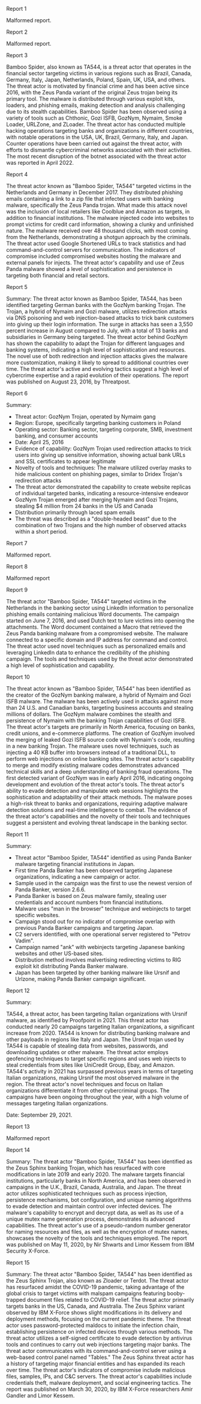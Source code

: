 
Report 1

Malformed report.





Report 2

Malformed report.





Report 3

Bamboo Spider, also known as TA544, is a threat actor that operates in the financial sector targeting victims in various regions such as Brazil, Canada, Germany, Italy, Japan, Netherlands, Poland, Spain, UK, USA, and others. The threat actor is motivated by financial crime and has been active since 2016, with the Zeus Panda variant of the original Zeus trojan being its primary tool. The malware is distributed through various exploit kits, loaders, and phishing emails, making detection and analysis challenging due to its stealth capabilities. Bamboo Spider has been observed using a variety of tools such as Chthonic, Gozi ISFB, GozNym, Nymaim, Smoke Loader, URLZone, and ZLoader. The threat actor has conducted multiple hacking operations targeting banks and organizations in different countries, with notable operations in the USA, UK, Brazil, Germany, Italy, and Japan. Counter operations have been carried out against the threat actor, with efforts to dismantle cybercriminal networks associated with their activities. The most recent disruption of the botnet associated with the threat actor was reported in April 2022.





Report 4

The threat actor known as "Bamboo Spider, TA544" targeted victims in the Netherlands and Germany in December 2017. They distributed phishing emails containing a link to a zip file that infected users with banking malware, specifically the Zeus Panda trojan. What made this attack novel was the inclusion of local retailers like Coolblue and Amazon as targets, in addition to financial institutions. The malware injected code into websites to prompt victims for credit card information, showing a clunky and unfinished nature. The malware received over 48 thousand clicks, with most coming from the Netherlands, demonstrating a shotgun approach by the criminals. The threat actor used Google Shortened URLs to track statistics and had command-and-control servers for communication. The indicators of compromise included compromised websites hosting the malware and external panels for injects. The threat actor's capability and use of Zeus Panda malware showed a level of sophistication and persistence in targeting both financial and retail sectors.





Report 5

Summary:
The threat actor known as Bamboo Spider, TA544, has been identified targeting German banks with the GozNym banking Trojan. The Trojan, a hybrid of Nymaim and Gozi malware, utilizes redirection attacks via DNS poisoning and web injection-based attacks to trick bank customers into giving up their login information. The surge in attacks has seen a 3,550 percent increase in August compared to July, with a total of 13 banks and subsidiaries in Germany being targeted. The threat actor behind GozNym has shown the capability to adapt the Trojan for different languages and banking systems, indicating a high level of sophistication and resources. The novel use of both redirection and injection attacks gives the malware more customization, making it likely to spread to additional countries over time. The threat actor's active and evolving tactics suggest a high level of cybercrime expertise and a rapid evolution of their operations. The report was published on August 23, 2016, by Threatpost.





Report 6

Summary:
- Threat actor: GozNym Trojan, operated by Nymaim gang
- Region: Europe, specifically targeting banking customers in Poland
- Operating sector: Banking sector, targeting corporate, SMB, investment banking, and consumer accounts
- Date: April 25, 2016
- Evidence of capability: GozNym Trojan used redirection attacks to trick users into giving up sensitive information, showing actual bank URLs and SSL certificates to appear legitimate
- Novelty of tools and techniques: The malware utilized overlay masks to hide malicious content on phishing pages, similar to Dridex Trojan's redirection attacks
- The threat actor demonstrated the capability to create website replicas of individual targeted banks, indicating a resource-intensive endeavor
- GozNym Trojan emerged after merging Nymaim and Gozi Trojans, stealing $4 million from 24 banks in the US and Canada
- Distribution primarily through laced spam emails
- The threat was described as a "double-headed beast" due to the combination of two Trojans and the high number of observed attacks within a short period.





Report 7

Malformed report.





Report 8

Malformed report





Report 9

The threat actor "Bamboo Spider, TA544" targeted victims in the Netherlands in the banking sector using LinkedIn information to personalize phishing emails containing malicious Word documents. The campaign started on June 7, 2016, and used Dutch text to lure victims into opening the attachments. The Word document contained a Macro that retrieved the Zeus Panda banking malware from a compromised website. The malware connected to a specific domain and IP address for command and control. The threat actor used novel techniques such as personalized emails and leveraging LinkedIn data to enhance the credibility of the phishing campaign. The tools and techniques used by the threat actor demonstrated a high level of sophistication and capability.





Report 10

The threat actor known as "Bamboo Spider, TA544" has been identified as the creator of the GozNym banking malware, a hybrid of Nymaim and Gozi ISFB malware. The malware has been actively used in attacks against more than 24 U.S. and Canadian banks, targeting business accounts and stealing millions of dollars. The GozNym malware combines the stealth and persistence of Nymaim with the banking Trojan capabilities of Gozi ISFB. The threat actor's targets are primarily in North America, focusing on banks, credit unions, and e-commerce platforms. The creation of GozNym involved the merging of leaked Gozi ISFB source code with Nymaim's code, resulting in a new banking Trojan. The malware uses novel techniques, such as injecting a 40 KB buffer into browsers instead of a traditional DLL, to perform web injections on online banking sites. The threat actor's capability to merge and modify existing malware codes demonstrates advanced technical skills and a deep understanding of banking fraud operations. The first detected variant of GozNym was in early April 2016, indicating ongoing development and evolution of the threat actor's tools. The threat actor's ability to evade detection and manipulate web sessions highlights the sophistication and adaptability of their attack methods. The malware poses a high-risk threat to banks and organizations, requiring adaptive malware detection solutions and real-time intelligence to combat. The evidence of the threat actor's capabilities and the novelty of their tools and techniques suggest a persistent and evolving threat landscape in the banking sector.





Report 11

Summary:
- Threat actor "Bamboo Spider, TA544" identified as using Panda Banker malware targeting financial institutions in Japan.
- First time Panda Banker has been observed targeting Japanese organizations, indicating a new campaign or actor.
- Sample used in the campaign was the first to use the newest version of Panda Banker, version 2.6.6.
- Panda Banker is based on Zeus malware family, stealing user credentials and account numbers from financial institutions.
- Malware uses "man in the browser" technique and webinjects to target specific websites.
- Campaign stood out for no indicator of compromise overlap with previous Panda Banker campaigns and targeting Japan.
- C2 servers identified, with one operational server registered to "Petrov Vadim".
- Campaign named "ank" with webinjects targeting Japanese banking websites and other US-based sites.
- Distribution method involves malvertising redirecting victims to RIG exploit kit distributing Panda Banker malware.
- Japan has been targeted by other banking malware like Ursnif and Urlzone, making Panda Banker campaign significant.





Report 12

Summary:

TA544, a threat actor, has been targeting Italian organizations with Ursnif malware, as identified by Proofpoint in 2021. This threat actor has conducted nearly 20 campaigns targeting Italian organizations, a significant increase from 2020. TA544 is known for distributing banking malware and other payloads in regions like Italy and Japan. The Ursnif trojan used by TA544 is capable of stealing data from websites, passwords, and downloading updates or other malware. The threat actor employs geofencing techniques to target specific regions and uses web injects to steal credentials from sites like UniCredit Group, Ebay, and Amazon. TA544's activity in 2021 has surpassed previous years in terms of targeting Italian organizations, making Ursnif the most observed malware in the region. The threat actor's novel techniques and focus on Italian organizations differentiate it from other cybercriminal groups. The campaigns have been ongoing throughout the year, with a high volume of messages targeting Italian organizations. 

Date: September 29, 2021.





Report 13

Malformed report





Report 14

Summary:
The threat actor "Bamboo Spider, TA544" has been identified as the Zeus Sphinx banking Trojan, which has resurfaced with core modifications in late 2019 and early 2020. The malware targets financial institutions, particularly banks in North America, and has been observed in campaigns in the U.K., Brazil, Canada, Australia, and Japan. The threat actor utilizes sophisticated techniques such as process injection, persistence mechanisms, bot configuration, and unique naming algorithms to evade detection and maintain control over infected devices. The malware's capability to encrypt and decrypt data, as well as its use of a unique mutex name generation process, demonstrates its advanced capabilities. The threat actor's use of a pseudo-random number generator for naming resources and files, as well as the encryption of mutex names, showcases the novelty of the tools and techniques employed. The report was published on May 11, 2020, by Nir Shwarts and Limor Kessem from IBM Security X-Force.





Report 15

Summary:
The threat actor "Bamboo Spider, TA544" has been identified as the Zeus Sphinx Trojan, also known as Zloader or Terdot. The threat actor has resurfaced amidst the COVID-19 pandemic, taking advantage of the global crisis to target victims with malspam campaigns featuring booby-trapped document files related to COVID-19 relief. The threat actor primarily targets banks in the US, Canada, and Australia. The Zeus Sphinx variant observed by IBM X-Force shows slight modifications in its delivery and deployment methods, focusing on the current pandemic theme. The threat actor uses password-protected maldocs to initiate the infection chain, establishing persistence on infected devices through various methods. The threat actor utilizes a self-signed certificate to evade detection by antivirus tools and continues to carry out web injections targeting major banks. The threat actor communicates with its command-and-control server using a web-based control panel named "Tables." The Zeus Sphinx threat actor has a history of targeting major financial entities and has expanded its reach over time. The threat actor's indicators of compromise include malicious files, samples, IPs, and C&C servers. The threat actor's capabilities include credentials theft, malware deployment, and social engineering tactics. The report was published on March 30, 2020, by IBM X-Force researchers Amir Gandler and Limor Kessem.


